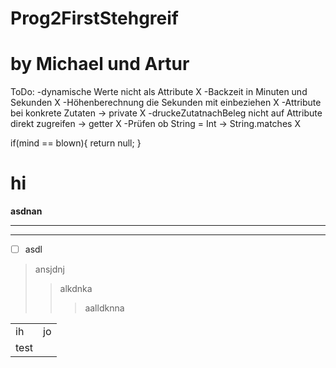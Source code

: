 # Prog2FirstStehgreif

# by Michael und Artur

ToDo:
-dynamische Werte nicht als Attribute X
-Backzeit in Minuten und Sekunden X
-Höhenberechnung die Sekunden mit einbeziehen X
-Attribute bei konkrete Zutaten -> private X
-druckeZutatnachBeleg nicht auf Attribute direkt zugreifen -> getter X
-Prüfen ob String = Int -> String.matches X

if(mind == blown){
  return null;
 }
 
 # hi
 **asdnan**
 ___
 ---
 - [ ] asdl
 >ansjdnj
 >>alkdnka
 >>>aalldknna


<table>
  <tbody>
    <tr><td>ih</td><td>jo</td></tr>
    <tr><td>test</td></tr>

    
   <style>
    .hi {
        font-size: 2em;
        color:green;
    }
    </style>
